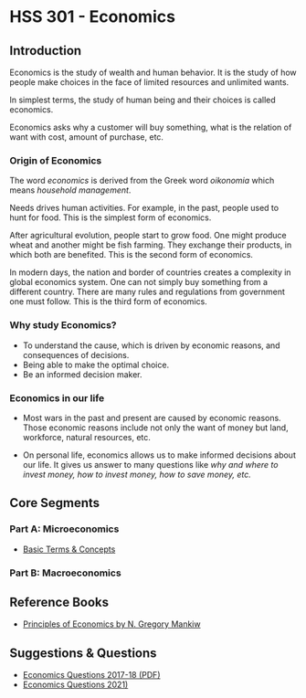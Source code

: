 # HSS 301 - Economics

## Introduction

Economics is the study of wealth and human behavior. It is the study of how people make choices in the face of limited resources and unlimited wants.

In simplest terms, the study of human being and their choices is called economics.

Economics asks why a customer will buy something, what is the relation of want with cost, amount of purchase, etc.

### Origin of Economics

The word _economics_ is derived from the Greek word _oikonomia_ which means _household management_.

Needs drives human activities. For example, in the past, people used to hunt for food. This is the simplest form of economics.

After agricultural evolution, people start to grow food. One might produce wheat and another might be fish farming. They exchange their products, in which both are benefited. This is the second form of economics.

In modern days, the nation and border of countries creates a complexity in global economics system. One can not simply buy something from a different country. There are many rules and regulations from government one must follow. This is the third form of economics.

### Why study Economics?

- To understand the cause, which is driven by economic reasons, and consequences of decisions.
- Being able to make the optimal choice.
- Be an informed decision maker.

### Economics in our life

- Most wars in the past and present are caused by economic reasons. Those economic reasons include not only the want of money but land, workforce, natural resources, etc.

- On personal life, economics allows us to make informed decisions about our life. It gives us answer to many questions like _why and where to invest money, how to invest money, how to save money, etc._

## Core Segments

### Part A: Microeconomics

- [Basic Terms & Concepts](./part-a/01-basic-terms.md)

### Part B: Macroeconomics

## Reference Books

- [Principles of Economics by N. Gregory Mankiw](https://www.goodreads.com/book/show/1753460.Principles_of_Economics)

## Suggestions & Questions

- [Economics Questions 2017-18 (PDF)](./questions/Economics-question-2017-18.pdf)
- [Economics Questions 2021)](./questions/Economics-question-2021.md)
